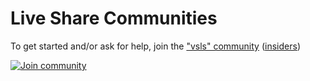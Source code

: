 # Live Share Communities

To get started and/or ask for help, join the ["vsls" community](http://vslscommunitieswebapp.azurewebsites.net/join_redirect/vsls) ([insiders](http://vslscommunitieswebapp.azurewebsites.net/join_redirect/vsls?insiders))

[![Join community](https://img.shields.io/static/v1?message=vsls&label=join%20community&color=blueviolet&style=flat)](http://vslscommunitieswebapp.azurewebsites.net/join_redirect/vsls)
